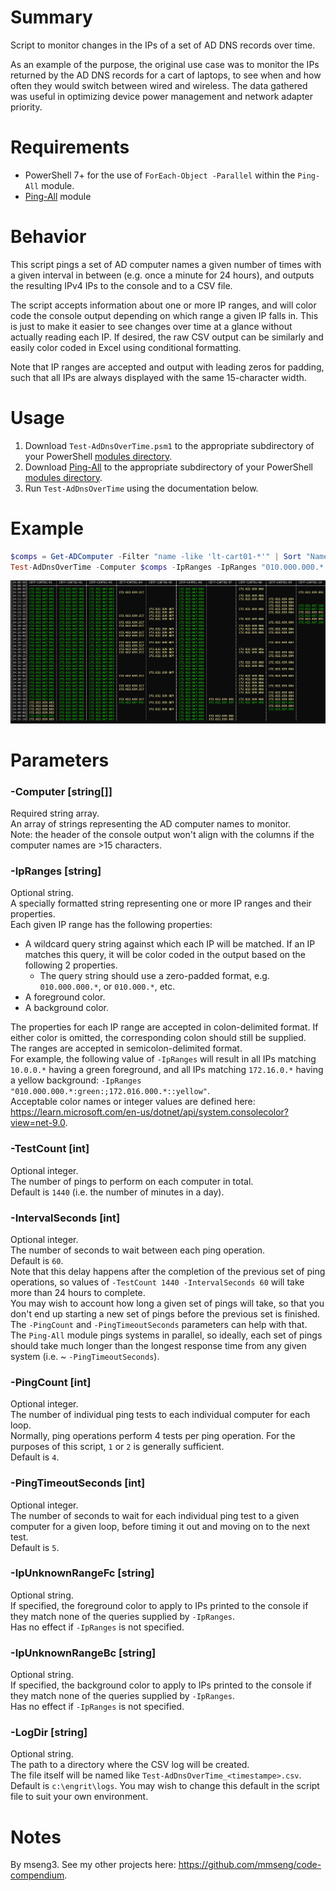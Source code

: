 # Summary
Script to monitor changes in the IPs of a set of AD DNS records over time.  

As an example of the purpose, the original use case was to monitor the IPs returned by the AD DNS records for a cart of laptops, to see when and how often they would switch between wired and wireless. The data gathered was useful in optimizing device power management and network adapter priority.  

# Requirements
- PowerShell 7+ for the use of `ForEach-Object -Parallel` within the `Ping-All` module.
- [Ping-All](https://github.com/engrit-illinois/Ping-All) module

# Behavior
This script pings a set of AD computer names a given number of times with a given interval in between (e.g. once a minute for 24 hours), and outputs the resulting IPv4 IPs to the console and to a CSV file.  

The script accepts information about one or more IP ranges, and will color code the console output depending on which range a given IP falls in. This is just to make it easier to see changes over time at a glance without actually reading each IP. If desired, the raw CSV output can be similarly and easily color coded in Excel using conditional formatting.  

Note that IP ranges are accepted and output with leading zeros for padding, such that all IPs are always displayed with the same 15-character width.  

# Usage
1. Download `Test-AdDnsOverTime.psm1` to the appropriate subdirectory of your PowerShell [modules directory](https://github.com/engrit-illinois/how-to-install-a-custom-powershell-module).
2. Download [Ping-All](https://github.com/engrit-illinois/Ping-All) to the appropriate subdirectory of your PowerShell [modules directory](https://github.com/engrit-illinois/how-to-install-a-custom-powershell-module).
3. Run `Test-AdDnsOverTime` using the documentation below.

# Example
```powershell
$comps = Get-ADComputer -Filter "name -like 'lt-cart01-*'" | Sort "Name" | Select -ExpandProperty "Name" | Select -First 10
Test-AdDnsOverTime -Computer $comps -IpRanges -IpRanges "010.000.000.*:green:;172.016.000.*::yellow"
```

<img title='Screenshot of example console output' alt='Screenshot of example console output' src='./example.png' />

# Parameters

### -Computer [string[]]
Required string array.  
An array of strings representing the AD computer names to monitor.  
Note: the header of the console output won't align with the columns if the computer names are >15 characters.  

### -IpRanges [string]
Optional string.  
A specially formatted string representing one or more IP ranges and their properties.  
Each given IP range has the following properties:
- A wildcard query string against which each IP will be matched. If an IP matches this query, it will be color coded in the output based on the following 2 properties.
  - The query string should use a zero-padded format, e.g. `010.000.000.*`, or `010.000.*`, etc.  
- A foreground color.
- A background color.

The properties for each IP range are accepted in colon-delimited format. If either color is omitted, the corresponding colon should still be supplied.   
The ranges are accepted in semicolon-delimited format.  
For example, the following value of `-IpRanges` will result in all IPs matching `10.0.0.*` having a green foreground, and all IPs matching `172.16.0.*` having a yellow background: `-IpRanges "010.000.000.*:green:;172.016.000.*::yellow"`.  
Acceptable color names or integer values are defined here: https://learn.microsoft.com/en-us/dotnet/api/system.consolecolor?view=net-9.0.  

### -TestCount [int]
Optional integer.  
The number of pings to perform on each computer in total.  
Default is `1440` (i.e. the number of minutes in a day).  

### -IntervalSeconds [int]
Optional integer.  
The number of seconds to wait between each ping operation.  
Default is `60`.  
Note that this delay happens after the completion of the previous set of ping operations, so values of `-TestCount 1440 -IntervalSeconds 60` will take more than 24 hours to complete.  
You may wish to account how long a given set of pings will take, so that you don't end up starting a new set of pings before the previous set is finished. The `-PingCount` and `-PingTimeoutSeconds` parameters can help with that.  
The `Ping-All` module pings systems in parallel, so ideally, each set of pings should take much longer than the longest response time from any given system (i.e. ~ `-PingTimeoutSeconds`).  
### -PingCount [int]
Optional integer.  
The number of individual ping tests to each individual computer for each loop.  
Normally, ping operations perform 4 tests per ping operation. For the purposes of this script, `1` or `2` is generally sufficient.  
Default is `4`.  

### -PingTimeoutSeconds [int]
Optional integer.  
The number of seconds to wait for each individual ping test to a given computer for a given loop, before timing it out and moving on to the next test.  
Default is `5`.  

### -IpUnknownRangeFc [string]
Optional string.  
If specified, the foreground color to apply to IPs printed to the console if they match none of the queries supplied by `-IpRanges`.  
Has no effect if `-IpRanges` is not specified.  

### -IpUnknownRangeBc [string]
Optional string.  
If specified, the background color to apply to IPs printed to the console if they match none of the queries supplied by `-IpRanges`.  
Has no effect if `-IpRanges` is not specified.  

### -LogDir [string]
Optional string.  
The path to a directory where the CSV log will be created.  
The file itself will be named like `Test-AdDnsOverTime_<timestampe>.csv`.  
Default is `c:\engrit\logs`. You may wish to change this default in the script file to suit your own environment.  

# Notes
By mseng3. See my other projects here: https://github.com/mmseng/code-compendium.